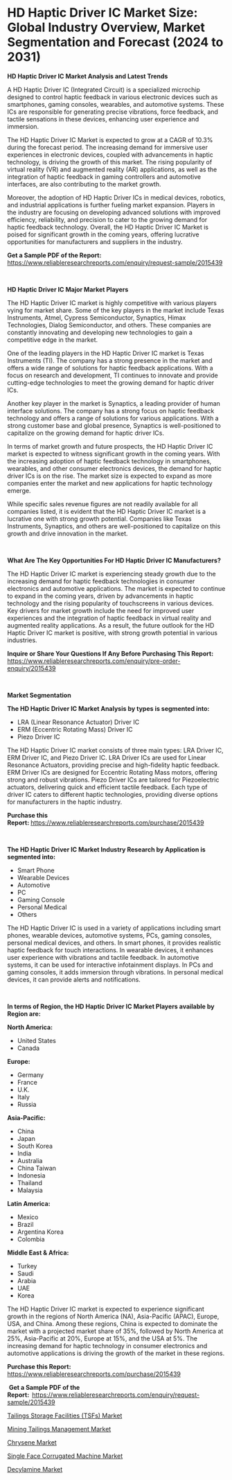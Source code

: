<p><h1>HD Haptic Driver IC Market Size: Global Industry Overview, Market Segmentation and Forecast (2024 to 2031)</h1></p><p><strong>HD Haptic Driver IC Market Analysis and Latest Trends</strong></p>
<p><p>A HD Haptic Driver IC (Integrated Circuit) is a specialized microchip designed to control haptic feedback in various electronic devices such as smartphones, gaming consoles, wearables, and automotive systems. These ICs are responsible for generating precise vibrations, force feedback, and tactile sensations in these devices, enhancing user experience and immersion.</p><p>The HD Haptic Driver IC Market is expected to grow at a CAGR of 10.3% during the forecast period. The increasing demand for immersive user experiences in electronic devices, coupled with advancements in haptic technology, is driving the growth of this market. The rising popularity of virtual reality (VR) and augmented reality (AR) applications, as well as the integration of haptic feedback in gaming controllers and automotive interfaces, are also contributing to the market growth.</p><p>Moreover, the adoption of HD Haptic Driver ICs in medical devices, robotics, and industrial applications is further fueling market expansion. Players in the industry are focusing on developing advanced solutions with improved efficiency, reliability, and precision to cater to the growing demand for haptic feedback technology. Overall, the HD Haptic Driver IC Market is poised for significant growth in the coming years, offering lucrative opportunities for manufacturers and suppliers in the industry.</p></p>
<p><strong>Get a Sample PDF of the Report:&nbsp;</strong> <a href="https://www.reliableresearchreports.com/enquiry/request-sample/2015439">https://www.reliableresearchreports.com/enquiry/request-sample/2015439</a></p>
<p>&nbsp;</p>
<p><strong>HD Haptic Driver IC Major Market Players</strong></p>
<p><p>The HD Haptic Driver IC market is highly competitive with various players vying for market share. Some of the key players in the market include Texas Instruments, Atmel, Cypress Semiconductor, Synaptics, Himax Technologies, Dialog Semiconductor, and others. These companies are constantly innovating and developing new technologies to gain a competitive edge in the market.</p><p>One of the leading players in the HD Haptic Driver IC market is Texas Instruments (TI). The company has a strong presence in the market and offers a wide range of solutions for haptic feedback applications. With a focus on research and development, TI continues to innovate and provide cutting-edge technologies to meet the growing demand for haptic driver ICs.</p><p>Another key player in the market is Synaptics, a leading provider of human interface solutions. The company has a strong focus on haptic feedback technology and offers a range of solutions for various applications. With a strong customer base and global presence, Synaptics is well-positioned to capitalize on the growing demand for haptic driver ICs.</p><p>In terms of market growth and future prospects, the HD Haptic Driver IC market is expected to witness significant growth in the coming years. With the increasing adoption of haptic feedback technology in smartphones, wearables, and other consumer electronics devices, the demand for haptic driver ICs is on the rise. The market size is expected to expand as more companies enter the market and new applications for haptic technology emerge.</p><p>While specific sales revenue figures are not readily available for all companies listed, it is evident that the HD Haptic Driver IC market is a lucrative one with strong growth potential. Companies like Texas Instruments, Synaptics, and others are well-positioned to capitalize on this growth and drive innovation in the market.</p></p>
<p>&nbsp;</p>
<p><strong>What Are The Key Opportunities For HD Haptic Driver IC Manufacturers?</strong></p>
<p><p>The HD Haptic Driver IC market is experiencing steady growth due to the increasing demand for haptic feedback technologies in consumer electronics and automotive applications. The market is expected to continue to expand in the coming years, driven by advancements in haptic technology and the rising popularity of touchscreens in various devices. Key drivers for market growth include the need for improved user experiences and the integration of haptic feedback in virtual reality and augmented reality applications. As a result, the future outlook for the HD Haptic Driver IC market is positive, with strong growth potential in various industries.</p></p>
<p><strong>Inquire or Share Your Questions If Any Before Purchasing This Report:</strong> <a href="https://www.reliableresearchreports.com/enquiry/pre-order-enquiry/2015439">https://www.reliableresearchreports.com/enquiry/pre-order-enquiry/2015439</a></p>
<p>&nbsp;</p>
<p><strong>Market Segmentation</strong></p>
<p><strong>The HD Haptic Driver IC Market Analysis by types is segmented into:</strong></p>
<p><ul><li>LRA (Linear Resonance Actuator) Driver IC</li><li>ERM (Eccentric Rotating Mass) Driver IC</li><li>Piezo Driver IC</li></ul></p>
<p><p>The HD Haptic Driver IC market consists of three main types: LRA Driver IC, ERM Driver IC, and Piezo Driver IC. LRA Driver ICs are used for Linear Resonance Actuators, providing precise and high-fidelity haptic feedback. ERM Driver ICs are designed for Eccentric Rotating Mass motors, offering strong and robust vibrations. Piezo Driver ICs are tailored for Piezoelectric actuators, delivering quick and efficient tactile feedback. Each type of driver IC caters to different haptic technologies, providing diverse options for manufacturers in the haptic industry.</p></p>
<p><strong>Purchase this Report:&nbsp;</strong><a href="https://www.reliableresearchreports.com/purchase/2015439">https://www.reliableresearchreports.com/purchase/2015439</a></p>
<p>&nbsp;</p>
<p><strong>The HD Haptic Driver IC Market Industry Research by Application is segmented into:</strong></p>
<p><ul><li>Smart Phone</li><li>Wearable Devices</li><li>Automotive</li><li>PC</li><li>Gaming Console</li><li>Personal Medical</li><li>Others</li></ul></p>
<p><p>The HD Haptic Driver IC is used in a variety of applications including smart phones, wearable devices, automotive systems, PCs, gaming consoles, personal medical devices, and others. In smart phones, it provides realistic haptic feedback for touch interactions. In wearable devices, it enhances user experience with vibrations and tactile feedback. In automotive systems, it can be used for interactive infotainment displays. In PCs and gaming consoles, it adds immersion through vibrations. In personal medical devices, it can provide alerts and notifications.</p></p>
<p>&nbsp;</p>
<p><strong>In terms of Region, the HD Haptic Driver IC Market Players available by Region are:</strong></p>
<p>
    <p> <strong> North America: </strong>
        <ul>
            <li>United States</li>
            <li>Canada</li>
        </ul>
        </p> 
    <p> <strong> Europe: </strong>
        <ul>
            <li>Germany</li>
            <li>France</li>
            <li>U.K.</li>
            <li>Italy</li>
            <li>Russia</li>
        </ul>
        </p> 
    <p> <strong> Asia-Pacific: </strong>
        <ul>
            <li>China</li>
            <li>Japan</li>
            <li>South Korea</li>
            <li>India</li>
            <li>Australia</li>
            <li>China Taiwan</li>
            <li>Indonesia</li>
            <li>Thailand</li>
            <li>Malaysia</li>
        </ul>
        </p> 
    <p> <strong> Latin America: </strong>
        <ul>
            <li>Mexico</li>
            <li>Brazil</li>
            <li>Argentina Korea</li>
            <li>Colombia</li>
        </ul>
        </p> 
    <p> <strong> Middle East & Africa: </strong>
        <ul>
            <li>Turkey</li>
            <li>Saudi</li>
            <li>Arabia</li>
            <li>UAE</li>
            <li>Korea</li>
        </ul>
    </p>
    </p>
<p><p>The HD Haptic Driver IC market is expected to experience significant growth in the regions of North America (NA), Asia-Pacific (APAC), Europe, USA, and China. Among these regions, China is expected to dominate the market with a projected market share of 35%, followed by North America at 25%, Asia-Pacific at 20%, Europe at 15%, and the USA at 5%. The increasing demand for haptic technology in consumer electronics and automotive applications is driving the growth of the market in these regions.</p></p>
<p><strong>Purchase this Report: </strong><a href="https://www.reliableresearchreports.com/purchase/2015439">https://www.reliableresearchreports.com/purchase/2015439</a></p>
<p>&nbsp;<strong>Get a Sample PDF of the Report:&nbsp;&nbsp;</strong><a href="https://www.reliableresearchreports.com/enquiry/request-sample/2015439">https://www.reliableresearchreports.com/enquiry/request-sample/2015439</a></p>
<p><strong></strong></p>
<p><p><a href="https://changeable-paste-463.notion.site/Global-Tailings-Storage-Facilities-TSFs-Market-Size-and-Market-Trends-Insights-and-Projections-fr-73c114a92a0644a18486608e8915abd4">Tailings Storage Facilities (TSFs) Market</a></p><p><a href="https://florentine-yuzu-f42.notion.site/Mining-Tailings-Management-Market-Size-Evaluating-its-Market-Trends-Growth-and-Projections-2024--6e5181197c084a7b9a06a1784c0840be">Mining Tailings Management Market</a></p><p><a href="https://view.publitas.com/reportprime-1/global-chrysene-market-size-and-market-trends-insights-and-projections-from-2024-to-2031/">Chrysene Market</a></p><p><a href="https://fuschia-pecorino-a6d.notion.site/Single-Face-Corrugated-Machine-Market-Challenges-Opportunities-and-Growth-Drivers-and-Major-Marke-afab39d4faeb4345882da08915dbd29d">Single Face Corrugated Machine Market</a></p><p><a href="https://view.publitas.com/reportprime-1/decylamine-market-research-report-provides-thorough-industry-overview-which-offers-an-in-depth-analysis-of-product-trends-and-new-market-divisions/">Decylamine Market</a></p></p>